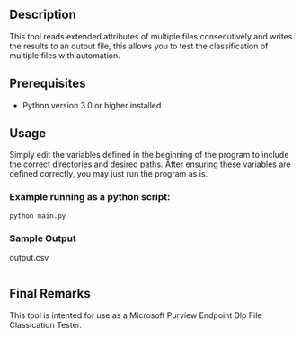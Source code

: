 ## Description
This tool reads extended attributes of multiple files consecutively and writes the results to an output file, this allows you to test the classification of multiple files with automation.

## Prerequisites
* Python version 3.0 or higher installed

## Usage
Simply edit the variables defined in the beginning of the program to include the correct directories and desired paths. After ensuring these variables are defined correctly, you may just run the program as is.
### Example running as a python script:
```
python main.py
```
### Sample Output
output.csv
```

```

## Final Remarks
This tool is intented for use as a Microsoft Purview Endpoint Dlp File Classication Tester.


